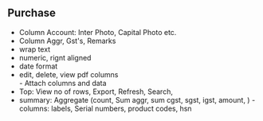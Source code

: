 ## Purchase
- Column Account: Inter Photo, Capital Photo etc.
- Column Aggr, Gst's, Remarks
- wrap text
- numeric, rignt aligned
- date format
- edit, delete, view pdf columns																									
																									- Attach columns and data
- Top: View no of rows, Export, Refresh, Search, 
- summary: Aggregate (count, Sum aggr, sum cgst, sgst, igst, amount, )
																									- columns: labels, Serial numbers, product codes, hsn